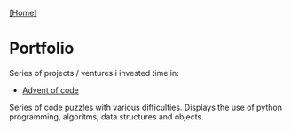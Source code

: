 [\[Home\]](../index.md) 

# Portfolio

Series of projects / ventures i invested time in:

- [Advent of code](../portfolio/aoc2021/index.md)

Series of code puzzles with various difficulties. Displays the use of python programming, algoritms, data structures and objects.

